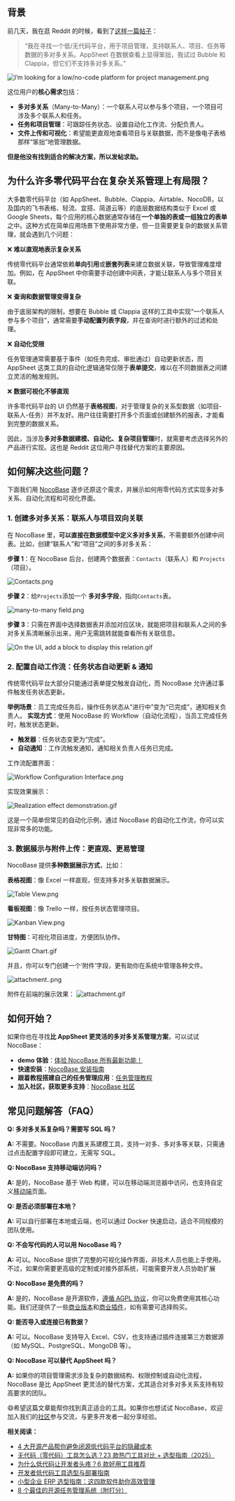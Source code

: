 ## 背景

前几天，我在逛 Reddit 的时候，看到了[这样一篇帖子](https://www.reddit.com/r/nocode/comments/1iwcsrf/comment/miefglw/?context=3)：

> “我在寻找一个低/无代码平台，用于项目管理，支持联系人、项目、任务等数据的多对多关系。AppSheet 在数据查看上显得笨拙，我试过 Bubble 和 Clappia，但它们不支持多对多关系。”

![I’m looking for a low/no-code platform for project management.png](https://static-docs.nocobase.com/ffb4f890b983fb7ef8e0689c270a1048.png)

这位用户的**核心需求**包括：

* **多对多关系**（Many-to-Many）：一个联系人可以参与多个项目，一个项目可涉及多个联系人和任务。
* **任务和项目管理**：可跟踪任务状态、设置自动化工作流、分配负责人。
* **文件上传和可视化**：希望能更直观地查看项目与关联数据，而不是像电子表格那样“笨拙”地管理数据。

**但是他没有找到适合的解决方案，所以发帖求助。**

## 为什么许多零代码平台在复杂关系管理上有局限？

大多数零代码平台（如 AppSheet、Bubble、Clappia、Airtable、NocoDB，以及国内的飞书表格、轻流、宜搭、简道云等）的底层数据结构类似于 Excel 或 Google Sheets，每个应用的核心数据通常存储在**一个单独的表或一组独立的表单**之中。这种方式在简单应用场景下使用非常方便，但一旦需要更复杂的数据关系管理，就会遇到几个问题：

❌ **难以直观地表示复杂关系**

传统零代码平台通常依赖**单向引用**或**嵌套列表**来建立数据关联，导致管理难度增加。例如，在 AppSheet 中你需要手动创建中间表，才能让联系人与多个项目关联。

❌  **查询和数据管理变得复杂**

由于底层架构的限制，想要在 Bubble 或 Clappia 这样的工具中实现“一个联系人参与多个项目”，通常需要**手动配置列表字段**，并在查询时进行额外的过滤和处理。

❌  **自动化受限**

任务管理通常需要基于事件（如任务完成、审批通过）自动更新状态，而 AppSheet 这类工具的自动化逻辑通常仅限于**表单提交**，难以在不同数据表之间建立灵活的触发规则。

❌  **数据可视化不够直观**

许多零代码平台的 UI 仍然基于**表格视图**，对于管理复杂的关系型数据（如项目-联系人-任务）并不友好。用户往往需要打开多个页面或创建额外的报表，才能看到完整的数据关系。

因此，当涉及**多对多数据建模、自动化、复杂项目管理**时，就需要考虑选择另外的产品进行实现。这也是 Reddit 这位用户寻找替代方案的主要原因。

## 如何解决这些问题？

下面我们用 [NocoBase](https://www.nocobase.com/cn/) 逐步还原这个需求，并展示如何用零代码方式实现多对多关系、自动化流程和可视化界面。

### 1. 创建多对多关系：联系人与项目双向关联

在 NocoBase 里，**可以直接在数据模型中定义多对多关系**，不需要额外创建中间表。比如，创建“联系人”和“项目”之间的多对多关系：

**步骤 1**：在 NocoBase 后台，创建两个数据表：`Contacts`（联系人）和 `Projects`（项目）。

![Contacts.png](https://static-docs.nocobase.com/b437b1a0213d73eef98ae92ec1646296.png)

**步骤 2**：给`Projects`添加一个 **多对多字段**，指向`Contacts`表。

![many-to-many field.png](https://static-docs.nocobase.com/26976b57919f2f525fcaefc28865eb1c.png)

**步骤 3**：只需在界面中选择数据表并添加对应区块，就能把项目和联系人之间的多对多关系清晰展示出来，用户无需跳转就能查看所有关联信息。

![On the UI, add a block to display this relation.gif](https://static-docs.nocobase.com/071e308b4906da22b94136cbc35dcc53.gif)

### 2. 配置自动工作流：任务状态自动更新 & 通知

传统零代码平台大部分只能通过表单提交触发自动化，而 NocoBase 允许通过事件触发任务状态更新。

**举例场景**：员工完成任务后，操作任务状态从“进行中”变为“已完成”，通知相关负责人。
**实现方式**：使用 NocoBase 的 Workflow（自动化流程），当员工完成任务时，触发状态更新。

- **触发器**：任务状态变更为“完成”。
- **自动通知**：工作流触发通知，通知相关负责人任务已完成。

工作流配置界面：

![Workflow Configuration Interface.png](https://static-docs.nocobase.com/12c111a54136e002080c1917dc82710a.png)

实现效果展示：

![Realization effect demonstration.gif](https://static-docs.nocobase.com/915dd3883860cf382945bf6f82f95164.gif)

这是一个简单但常见的自动化示例，通过 NocoBase 的自动化工作流，你可以实现非常多的功能。

### 3. 数据展示与附件上传：更直观、更易管理

NocoBase 提供**多种数据展示方式**，比如：

**表格视图**：像 Excel 一样直观，但支持多对多关联数据展示。

![Table View.png](https://static-docs.nocobase.com/d36e3fda0da452222b4764a5e84c187e.png)

**看板视图**：像 Trello 一样，按任务状态管理项目。

![Kanban View.png](https://static-docs.nocobase.com/5706a7e3c2fad5ce0acbc57ed35ccd14.png)

**甘特图**：可视化项目进度，方便团队协作。

![Gantt Chart.gif](https://static-docs.nocobase.com/4442ec0957c81b1d4c13b2673cebae9f.gif)

并且，你可以专门创建一个‘附件’字段，更有助你在系统中管理各种文件。

![attachment..png](https://static-docs.nocobase.com/470f04ae74ab25d9d308033329e1fa56.png)

附件在前端的展示效果：
![attachment.gif](https://static-docs.nocobase.com/eb42002f646d41f0ddda1c5b4ad1cbef.gif)

## 如何开始？

如果你也在寻找**比 AppSheet 更灵活的多对多关系管理方案**，可以试试 NocoBase：

* **demo 体验**：[体验 NocoBase 所有最新功能！](https://demo.nocobase.com/new)
* **快速安装**：[NocoBase 安装指南](https://docs.nocobase.com/welcome/getting-started/installation)
* **跟着教程搭建自己的任务管理应用**：[任务管理教程](https://www.nocobase.com/en/tutorials/task-tutorial-introduction)
* **加入社区，获取更多支持**：[NocoBase 社区](https://forum.nocobase.com/)

## 常见问题解答（FAQ）

**Q: 多对多关系复杂吗？需要写 SQL 吗？**

**A:** 不需要。NocoBase 内置关系建模工具，支持一对多、多对多等关联，只需通过点击配置字段即可建立，无需写 SQL。

**Q: NocoBase 支持移动端访问吗？**

**A:** 是的，NocoBase 基于 Web 构建，可以在移动端浏览器中访问，也支持自定义[移动端](https://docs-cn.nocobase.com/handbook/mobile-client)页面。

**Q: 是否必须部署在本地？**

**A:** 可以自行部署在本地或云端，也可以通过 Docker 快速启动，适合不同规模的团队使用。

**Q: 不会写代码的人可以用 NocoBase 吗？**

**A:** 可以。NocoBase 提供了完整的可视化操作界面，非技术人员也能上手使用。不过，如果你需要更高级的定制或对接外部系统，可能需要开发人员协助扩展

**Q: NocoBase 是免费的吗？**

**A:** 是的，NocoBase 是开源软件，[遵循 AGPL 协议](https://github.com/nocobase/nocobase/blob/main/LICENSE-AGPL.txt)，你可以免费使用其核心功能。我们还提供了一些[商业版本](https://www.nocobase.com/cn/commercial)和[商业插件](https://www.nocobase.com/cn/plugins-commercial)，如有需要可选择购买。

**Q: 能否导入或连接已有数据？**

**A:** 可以。NocoBase 支持导入 Excel、CSV，也支持通过插件连接第三方数据源（如 MySQL、PostgreSQL、MongoDB 等）。

**Q: NocoBase 可以替代 AppSheet 吗？**

**A:** 如果你的项目管理需求涉及复杂的数据结构、权限控制或自动化流程，NocoBase 是比 AppSheet 更灵活的替代方案，尤其适合对多对多关系支持有较高要求的团队。

😄希望这篇文章能帮你找到真正适合的工具。如果你也想试试 NocoBase，欢迎加入我们的[社区](https://forum.nocobase.com/)参与交流，与更多开发者一起分享经验。

**相关阅读：**

* [4 大开源产品帮你避免闭源低代码平台的隐藏成本](https://www.nocobase.com/cn/blog/hidden-cost-in-commen-low-code-platform)
* [无代码（零代码）工具怎么选？23 款热门工具对比 + 选型指南（2025）](https://www.nocobase.com/cn/blog/how-to-choose-a-no-code-tool)
* [为什么低代码让开发者头疼？6 款好用工具推荐](https://www.nocobase.com/cn/blog/why-do-developers-struggle-with-low-code)
* [开发者低代码工具选型与部署指南](https://www.nocobase.com/cn/blog/choosing-and-deploying-low-code-tools-a-developers-guide)
* [小型企业 ERP 选型指南：这四款软件助你高效管理](https://www.nocobase.com/cn/blog/best-erp-solutions-for-small-businesses)
* [8 个最佳的开源任务管理系统（附打分）](https://www.nocobase.com/cn/blog/top-8-open-source-projects-to-build-task-management-system)
